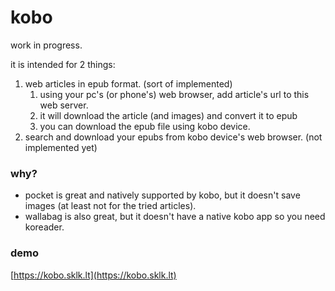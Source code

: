# kobo
work in progress.

it is intended for 2 things:
1. web articles in epub format. (sort of implemented)
   1. using your pc's (or phone's) web browser, add article's url to this web server.
   2. it will download the article (and images) and convert it to epub
   3. you can download the epub file using kobo device.
2. search and download your epubs from kobo device's web browser. (not implemented yet)

### why?
- pocket is great and natively supported by kobo, but it doesn't save images (at least not for the tried articles).
- wallabag is also great, but it doesn't have a native kobo app so you need koreader.

### demo
[https://kobo.sklk.lt](https://kobo.sklk.lt)
